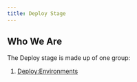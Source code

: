 ```yaml
---
title: Deploy Stage
---
```


## Who We Are

The Deploy stage is made up of one group:

1. [Deploy:Environments](/handbook/engineering/devops/ops/deploy/environments/)
